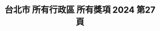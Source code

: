 ---
title: "台北市 所有行政區 所有獎項 2024 第27頁"
description: "台北市 所有行政區 所有獎項 2024 獲獎餐廳 第27頁"
keywords:
  - 美食競賽
  - 台灣美食
  - 美食精選
datePublished: "2025-06-30"
dateModified: "2025-07-06"
city: "台北市"
district: "所有行政區"
award: "所有獎項"
year: "2024"
page: 27
count: 257

restaurants:
  - name: "達人麵館"
    city: "台北市"
    district: "內湖區"
    address: "114台北市內湖區環山路一段9巷7號"
    phone: "0227989901"
    geo: "25.082961288139547, 121.56600645040385"
    link: "台北市/內湖區/達人麵館"
    google_map: "https://maps.app.goo.gl/fb7muVh6Ksfvafx76"
    footinder: "https://footinder.com.tw/%e5%8f%b0%e5%8c%97%e5%b8%82%e5%85%a7%e6%b9%96%e5%8d%80/50268/"
    award:
    - name: "台北國際牛肉麵節"
      year: "2024"
  - name: "道品牛肉麵"
    city: "台北市"
    district: "士林區"
    address: "111台北市士林區後港街204號"
    phone: "0228814982"
    geo: "25.088321383805948, 121.52061092365555"
    link: "台北市/士林區/道品牛肉麵"
    google_map: "https://maps.app.goo.gl/bhSS8nbgtDv5iTx89"
    footinder: ""
    award:
    - name: "台北國際牛肉麵節"
      year: "2024"
  - name: "道品牛肉麵 士林夜市店"
    city: "台北市"
    district: "士林區"
    address: "111台北市士林區大南路55號"
    phone: "0963602751"
    geo: "25.089129348429772, 121.52481887636193"
    link: "台北市/士林區/道品牛肉麵_士林夜市店"
    google_map: "https://maps.app.goo.gl/E4GADwSyUDPPDpbSA"
    footinder: ""
    award:
    - name: "台北國際牛肉麵節"
      year: "2024"
  - name: "竣師父牛肉麵"
    city: "台北市"
    district: "大安區"
    address: "106台北市大安區大安路一段52巷24號一樓"
    phone: "0905888123"
    geo: "25.042979674003117, 121.54512414354234"
    link: "台北市/大安區/竣師父牛肉麵"
    google_map: "https://maps.app.goo.gl/35eUntYsj1Rvcpcz7"
    footinder: "https://footinder.com.tw/%E5%8F%B0%E5%8C%97%E5%B8%82%E5%A4%A7%E5%AE%89%E5%8D%80/136430/"
    award:
    - name: "台北國際牛肉麵節"
      year: "2024"
  - name: "詩篇咖啡餐廳"
    city: "台北市"
    district: "中正區"
    address: "100台北市中正區中山南路20號B1"
    phone: "0223822666"
    geo: "25.037147815773103, 121.51667019531996"
    link: "台北市/中正區/詩篇咖啡餐廳"
    google_map: "https://maps.app.goo.gl/7QTEcPfYcJQHyFuH7"
    footinder: "https://footinder.com.tw/%E5%8F%B0%E5%8C%97%E5%B8%82%E4%B8%AD%E6%AD%A3%E5%8D%80/82/"
    award:
    - name: "台北國際牛肉麵節"
      year: "2024"
  - name: "海峽會"
    city: "台北市"
    district: "松山區"
    address: "105台北市松山區敦化北路167號B1"
    phone: "0277076789"
    geo: "25.05476692436136, 121.54941270143397"
    link: "台北市/松山區/海峽會"
    google_map: "https://maps.app.goo.gl/CQi3oEJ5mZYxSvjL6"
    footinder: "https://footinder.com.tw/%E5%8F%B0%E5%8C%97%E5%B8%82%E6%9D%BE%E5%B1%B1%E5%8D%80/13141/"
    award:
    - name: "台北國際牛肉麵節"
      year: "2024"
  - name: "福容大飯店-台北一館"
    city: "台北市"
    district: "大安區"
    address: "106台北市大安區建國南路一段266號"
    phone: "0227019266"
    geo: "25.036629451697564, 121.53738803257971"
    link: "台北市/大安區/福容大飯店-台北一館"
    google_map: "https://maps.app.goo.gl/GbUDKvsq5h8iAfgm7"
    footinder: ""
    award:
    - name: "台北國際牛肉麵節"
      year: "2024"
  - name: "誠品行旅"
    city: "台北市"
    district: "信義區"
    address: "110台北市信義區菸廠路98號"
    phone: "0266262888"
    geo: "25.04458227840682, 121.56201897364893"
    link: "台北市/信義區/誠品行旅"
    google_map: "https://maps.app.goo.gl/mfRmyRW5sK5dSZCv8"
    footinder: ""
    award:
    - name: "台北國際牛肉麵節"
      year: "2024"
  - name: "好吃炸雞"
    city: "台北市"
    district: "中正區"
    address: "台北市中正區中華路二段315巷41號"
    phone: "0223055992"
    geo: "25.028843081272893, 121.5063911104066"
    link: "台北市/中正區/好吃炸雞"
    google_map: "https://maps.app.goo.gl/ZxNr3GvjPi7f8y5A9"
    footinder: "https://footinder.com.tw/%e5%8f%b0%e5%8c%97%e5%b8%82%e4%b8%ad%e6%ad%a3%e5%8d%80/161204/"
    award:
    - name: "夜市王"
      year: "2024"
---